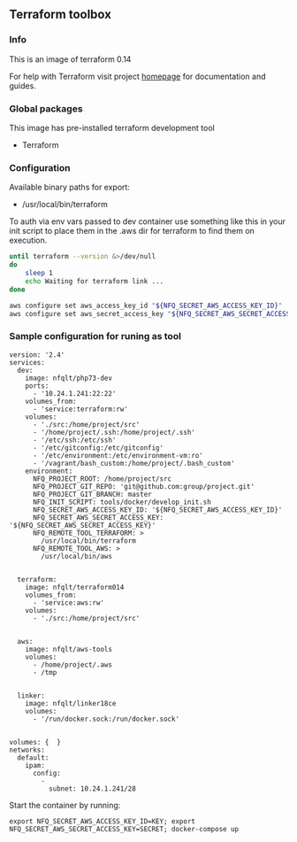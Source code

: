 ## Terraform toolbox

### Info
This is an image of terraform 0.14

For help with Terraform visit project [homepage](https://www.terraform.io/docs/index.html) for documentation and guides.

### Global packages
This image has pre-installed terraform development tool

 - Terraform

### Configuration
Available binary paths for export:

- /usr/local/bin/terraform

To auth via env vars passed to dev container use
something like this in your init script to place
them in the .aws dir for terraform to find them
on execution.

```bash
until terraform --version &>/dev/null
do
	sleep 1
	echo Waiting for terraform link ...
done

aws configure set aws_access_key_id "${NFQ_SECRET_AWS_ACCESS_KEY_ID}"
aws configure set aws_secret_access_key "${NFQ_SECRET_AWS_SECRET_ACCESS_KEY}"
```

### Sample configuration for runing as tool
```
version: '2.4'
services:
  dev:
    image: nfqlt/php73-dev
    ports:
      - '10.24.1.241:22:22'
    volumes_from:
      - 'service:terraform:rw'
    volumes:
      - './src:/home/project/src'
      - '/home/project/.ssh:/home/project/.ssh'
      - '/etc/ssh:/etc/ssh'
      - '/etc/gitconfig:/etc/gitconfig'
      - '/etc/environment:/etc/environment-vm:ro'
      - '/vagrant/bash_custom:/home/project/.bash_custom'
    environment:
      NFQ_PROJECT_ROOT: /home/project/src
      NFQ_PROJECT_GIT_REPO: 'git@github.com:group/project.git'
      NFQ_PROJECT_GIT_BRANCH: master
      NFQ_INIT_SCRIPT: tools/docker/develop_init.sh
      NFQ_SECRET_AWS_ACCESS_KEY_ID: '${NFQ_SECRET_AWS_ACCESS_KEY_ID}'
      NFQ_SECRET_AWS_SECRET_ACCESS_KEY: '${NFQ_SECRET_AWS_SECRET_ACCESS_KEY}'
      NFQ_REMOTE_TOOL_TERRAFORM: >
        /usr/local/bin/terraform
      NFQ_REMOTE_TOOL_AWS: >
        /usr/local/bin/aws


  terraform:
    image: nfqlt/terraform014
    volumes_from:
      - 'service:aws:rw'
    volumes:
      - './src:/home/project/src'


  aws:
    image: nfqlt/aws-tools
    volumes:
      - /home/project/.aws
      - /tmp


  linker:
    image: nfqlt/linker18ce
    volumes:
      - '/run/docker.sock:/run/docker.sock'


volumes: {  }
networks:
  default:
    ipam:
      config:
        -
          subnet: 10.24.1.241/28

```

Start the container by running:

```export NFQ_SECRET_AWS_ACCESS_KEY_ID=KEY; export NFQ_SECRET_AWS_SECRET_ACCESS_KEY=SECRET; docker-compose up```
